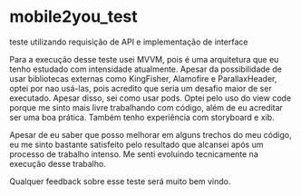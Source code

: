 # mobile2you_test
teste utilizando requisição de API e implementação de interface

Para a execução desse teste usei MVVM, pois é uma arquitetura que eu tenho estudado com intensidade atualmente. Apesar da possibilidade de usar bibliotecas externas como KingFisher, Alamofire  e ParallaxHeader, optei por nao usá-las, pois acredito que seria um desafio maior de ser executado. Apesar disso, sei como usar pods. Optei pelo uso do view code porque me sinto mais livre trabalhando com código, além de eu acreditar ser uma boa prática. Também tenho experiência com storyboard e xib.

Apesar de eu saber que posso melhorar em alguns trechos do meu código, eu me sinto bastante satisfeito pelo resultado que alcansei após um processo de trabalho intenso. Me senti evoluindo tecnicamente na execução desse trabalho.

Qualquer feedback sobre esse teste será muito bem vindo.



